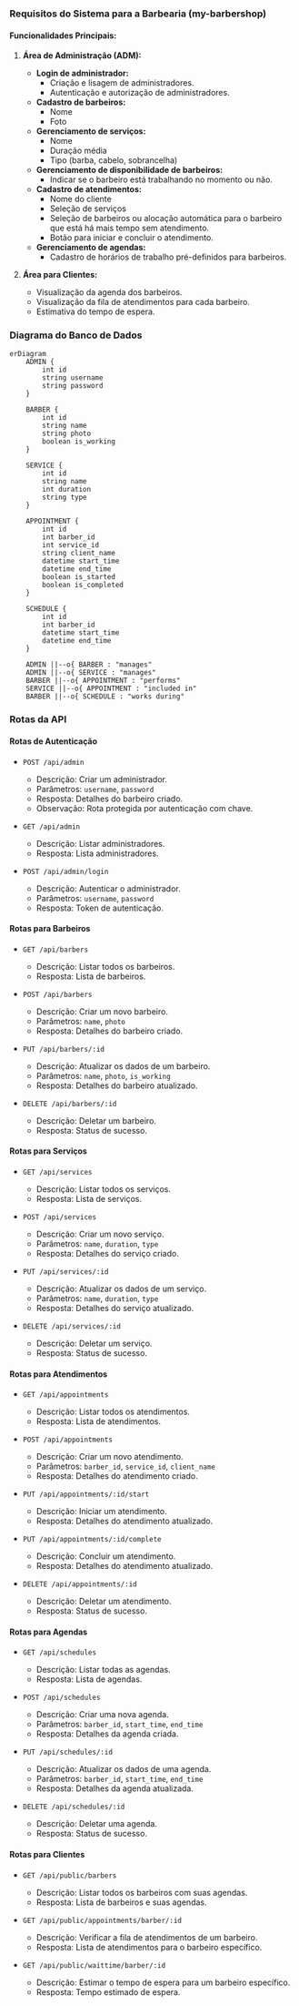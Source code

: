 [//]: # (rascunho do projeto)

[//]: # (O sistema terá uma área de adm &#40;com login&#41;, onde o adm pode cadastrar barbeiros e serviços, os barbeiros tem nome e)

[//]: # (foto, e os serviços tem nome, duração media e tipo fixo &#40;barba, cabelo, sobrancelha&#41;, o adm tem uma tela onde pode ver)

[//]: # (os barbeiros colocar se o barbeiro tá ou não trabalhando no momento e cadastrar um atendimento, onde ele seleciona os)

[//]: # (serviços e o barbeiro que vai fazer o nome do cliente, ou alocar pra o que está a mais tempo sem um atendimento, o)

[//]: # (atendimento também deve ter um botao pra iniciar e concluir o atendimento.)

[//]: # (O adm também tem uma parte de agendas, onde pode cadastrar agendas dos barbeiros de forma pré-definida &#40;pra não ter que)

[//]: # (ficar colocando se o barbeiro está ou não trabalhando&#41;)

[//]: # ()
[//]: # (O sistema também terá uma tela para clientes &#40;sem login&#41; onde o cliente pode verificar a agenda dos barbeiros e)

[//]: # (visualizar se tem alguma fila de atendimentos pra aquele barbeiro no momento e quanto tempo demora pra ficar livre.)

[//]: # ()

### Requisitos do Sistema para a Barbearia (my-barbershop)

#### Funcionalidades Principais:

1. **Área de Administração (ADM):**
    - **Login de administrador:**
        - Criação e lisagem de administradores.
        - Autenticação e autorização de administradores.
    - **Cadastro de barbeiros:**
        - Nome
        - Foto
    - **Gerenciamento de serviços:**
        - Nome
        - Duração média
        - Tipo (barba, cabelo, sobrancelha)
    - **Gerenciamento de disponibilidade de barbeiros:**
        - Indicar se o barbeiro está trabalhando no momento ou não.
    - **Cadastro de atendimentos:**
        - Nome do cliente
        - Seleção de serviços
        - Seleção de barbeiros ou alocação automática para o barbeiro que está há mais tempo sem atendimento.
        - Botão para iniciar e concluir o atendimento.
    - **Gerenciamento de agendas:**
        - Cadastro de horários de trabalho pré-definidos para barbeiros.

2. **Área para Clientes:**
    - Visualização da agenda dos barbeiros.
    - Visualização da fila de atendimentos para cada barbeiro.
    - Estimativa do tempo de espera.

### Diagrama do Banco de Dados

```mermaid
erDiagram
    ADMIN {
        int id
        string username
        string password
    }
    
    BARBER {
        int id
        string name
        string photo
        boolean is_working
    }
    
    SERVICE {
        int id
        string name
        int duration
        string type
    }
    
    APPOINTMENT {
        int id
        int barber_id
        int service_id
        string client_name
        datetime start_time
        datetime end_time
        boolean is_started
        boolean is_completed
    }
    
    SCHEDULE {
        int id
        int barber_id
        datetime start_time
        datetime end_time
    }

    ADMIN ||--o{ BARBER : "manages"
    ADMIN ||--o{ SERVICE : "manages"
    BARBER ||--o{ APPOINTMENT : "performs"
    SERVICE ||--o{ APPOINTMENT : "included in"
    BARBER ||--o{ SCHEDULE : "works during"
```

### Rotas da API

#### Rotas de Autenticação

- `POST /api/admin`
    - Descrição: Criar um administrador.
    - Parâmetros: `username`, `password`
    - Resposta: Detalhes do barbeiro criado.
    - Observação: Rota protegida por autenticação com chave.

- `GET /api/admin`
    - Descrição: Listar administradores.
    - Resposta: Lista administradores.

- `POST /api/admin/login`
    - Descrição: Autenticar o administrador.
    - Parâmetros: `username`, `password`
    - Resposta: Token de autenticação.

#### Rotas para Barbeiros

- `GET /api/barbers`
    - Descrição: Listar todos os barbeiros.
    - Resposta: Lista de barbeiros.

- `POST /api/barbers`
    - Descrição: Criar um novo barbeiro.
    - Parâmetros: `name`, `photo`
    - Resposta: Detalhes do barbeiro criado.

- `PUT /api/barbers/:id`
    - Descrição: Atualizar os dados de um barbeiro.
    - Parâmetros: `name`, `photo`, `is_working`
    - Resposta: Detalhes do barbeiro atualizado.

- `DELETE /api/barbers/:id`
    - Descrição: Deletar um barbeiro.
    - Resposta: Status de sucesso.

#### Rotas para Serviços

- `GET /api/services`
    - Descrição: Listar todos os serviços.
    - Resposta: Lista de serviços.

- `POST /api/services`
    - Descrição: Criar um novo serviço.
    - Parâmetros: `name`, `duration`, `type`
    - Resposta: Detalhes do serviço criado.

- `PUT /api/services/:id`
    - Descrição: Atualizar os dados de um serviço.
    - Parâmetros: `name`, `duration`, `type`
    - Resposta: Detalhes do serviço atualizado.

- `DELETE /api/services/:id`
    - Descrição: Deletar um serviço.
    - Resposta: Status de sucesso.

#### Rotas para Atendimentos

- `GET /api/appointments`
    - Descrição: Listar todos os atendimentos.
    - Resposta: Lista de atendimentos.

- `POST /api/appointments`
    - Descrição: Criar um novo atendimento.
    - Parâmetros: `barber_id`, `service_id`, `client_name`
    - Resposta: Detalhes do atendimento criado.

- `PUT /api/appointments/:id/start`
    - Descrição: Iniciar um atendimento.
    - Resposta: Detalhes do atendimento atualizado.

- `PUT /api/appointments/:id/complete`
    - Descrição: Concluir um atendimento.
    - Resposta: Detalhes do atendimento atualizado.

- `DELETE /api/appointments/:id`
    - Descrição: Deletar um atendimento.
    - Resposta: Status de sucesso.

#### Rotas para Agendas

- `GET /api/schedules`
    - Descrição: Listar todas as agendas.
    - Resposta: Lista de agendas.

- `POST /api/schedules`
    - Descrição: Criar uma nova agenda.
    - Parâmetros: `barber_id`, `start_time`, `end_time`
    - Resposta: Detalhes da agenda criada.

- `PUT /api/schedules/:id`
    - Descrição: Atualizar os dados de uma agenda.
    - Parâmetros: `barber_id`, `start_time`, `end_time`
    - Resposta: Detalhes da agenda atualizada.

- `DELETE /api/schedules/:id`
    - Descrição: Deletar uma agenda.
    - Resposta: Status de sucesso.

#### Rotas para Clientes

- `GET /api/public/barbers`
    - Descrição: Listar todos os barbeiros com suas agendas.
    - Resposta: Lista de barbeiros e suas agendas.

- `GET /api/public/appointments/barber/:id`
    - Descrição: Verificar a fila de atendimentos de um barbeiro.
    - Resposta: Lista de atendimentos para o barbeiro específico.

- `GET /api/public/waittime/barber/:id`
    - Descrição: Estimar o tempo de espera para um barbeiro específico.
    - Resposta: Tempo estimado de espera.
